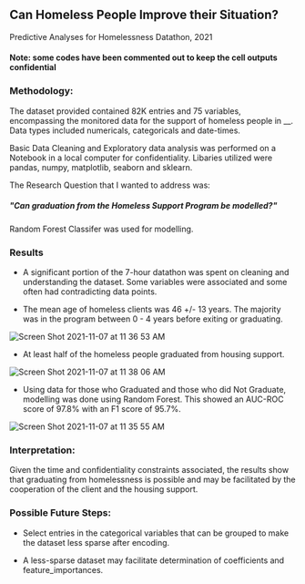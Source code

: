 ## Can Homeless People Improve their Situation?

Predictive Analyses for Homelessness Datathon, 2021

#### Note: some codes have been commented out to keep the cell outputs confidential

### Methodology:

The dataset provided contained 82K entries and 75 variables, encompassing the monitored data for the support of homeless people in __.  Data types included numericals, categoricals and date-times.

Basic Data Cleaning and Exploratory data analysis was performed on a Notebook in a local computer for confidentiality.  Libaries utilized were pandas, numpy, matplotlib, seaborn and sklearn.

The Research Question that I wanted to address was:

##### "Can graduation from the Homeless Support Program be modelled?"

Random Forest Classifer was used for modelling.

### Results

* A significant portion of the 7-hour datathon was spent on cleaning and understanding the dataset.  Some variables were associated and some often had contradicting data points.

* The mean age of homeless clients was 46 +/- 13 years.  The majority was in the program between 0 - 4 years before exiting or graduating. 

![Screen Shot 2021-11-07 at 11 36 53 AM](https://user-images.githubusercontent.com/71532604/140659326-1ef1e0a8-d514-4121-b1a0-af6e6c24f398.png)

* At least half of the homeless people graduated from housing support.

![Screen Shot 2021-11-07 at 11 38 06 AM](https://user-images.githubusercontent.com/71532604/140659370-a72a5b1d-a29e-4afc-930e-06cbe5867803.png)


* Using data for those who Graduated and those who did Not Graduate, modelling was done using Random Forest.  This showed an AUC-ROC score of 97.8% with an F1 score of 95.7%.

![Screen Shot 2021-11-07 at 11 35 55 AM](https://user-images.githubusercontent.com/71532604/140659303-cfa75b0a-feb8-4649-a162-bd0437f1e6a6.png)

### Interpretation:

Given the time and confidentiality constraints associated, the results show that graduating from homelessness is possible and may be facilitated by the cooperation of the client and the housing support.  


### Possible Future Steps:


* Select entries in the categorical variables that can be grouped to make the dataset less sparse after encoding.

* A less-sparse dataset may facilitate determination of coefficients and feature_importances.
